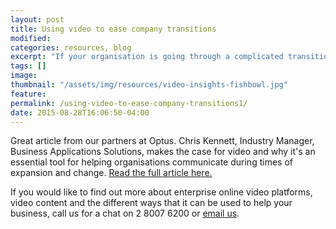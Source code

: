```yaml
---
layout: post
title: Using video to ease company transitions
modified:
categories: resources, blog
excerpt: "If your organisation is going through a complicated transition period, it might be time to make the case for online video. Chis Kennett of Optus explains the reasons why. "
tags: []
image:
thumbnail: "/assets/img/resources/video-insights-fishbowl.jpg"
feature:
permalink: /using-video-to-ease-company-transitions1/
date: 2015-08-28T16:06:50-04:00
---
```


Great article from our partners at Optus. Chris Kennett, Industry Manager, Business Applications Solutions, makes the case for video and why it's an essential tool for helping organisations communicate during times of expansion and change. <a href="https://community.optus.com.au/t5/Optus-Business-Insights-Blog/Using-video-to-ease-company-transitions/ba-p/125771">Read the full article here.</a>

If you would like to find out more about enterprise online video platforms, video content and the different ways that it can be used to help your business, call us for a chat on 2 8007 6200 or <a class="bodyLink" href="mailto:sales@viocorp.com ">email us</a>.